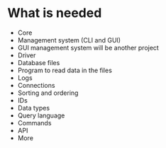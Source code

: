 # What is needed

- Core
- Management system (CLI and GUI)
- GUI management system will be another project
- Driver
- Database files
- Program to read data in the files
- Logs
- Connections
- Sorting and ordering
- IDs
- Data types
- Query language
- Commands
- API
- More